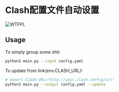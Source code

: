 # Clash配置文件自动设置

![WTFPL](http://www.wtfpl.net/wp-content/uploads/2012/12/wtfpl-badge-4.png)

## Usage

To simply group some shit:

```bash
python3 main.py --input config.yaml
```

To update from link(env.CLASH_URL):

```bash
# export CLASH_URL="http://your.clash.config/url"
python3 main.py --output config.yaml --update
```
